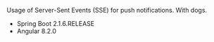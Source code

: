 Usage of Server-Sent Events (SSE) for push notifications. With dogs.

* Spring Boot 2.1.6.RELEASE
* Angular 8.2.0
